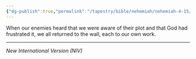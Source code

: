 ```yaml
---
{"dg-publish":true,"permalink":"/tapestry/bible/nehemiah/nehemiah-4-15/","title":"Nehemiah 4:15","hide":true,"tags":["bible-verse","bible-verse"],"dgHomeLink":true,"dgShowLocalGraph":true,"dgEnableSearch":true}
---
```


When our enemies heard that we were aware of their plot and that God had frustrated it, we all returned to the wall, each to our own work.

---
*New International Version (NIV)*
